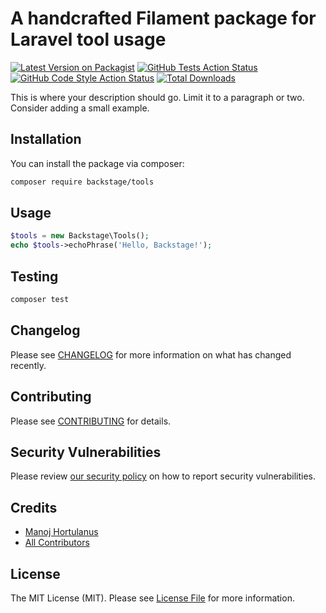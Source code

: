 # A handcrafted Filament package for Laravel tool usage

[![Latest Version on Packagist](https://img.shields.io/packagist/v/backstage/tools.svg?style=flat-square)](https://packagist.org/packages/backstage/tools)
[![GitHub Tests Action Status](https://img.shields.io/github/actions/workflow/status/backstage/tools/run-tests.yml?branch=main&label=tests&style=flat-square)](https://github.com/backstage/tools/actions?query=workflow%3Arun-tests+branch%3Amain)
[![GitHub Code Style Action Status](https://img.shields.io/github/actions/workflow/status/backstage/tools/fix-php-code-styling.yml?branch=main&label=code%20style&style=flat-square)](https://github.com/backstage/tools/actions?query=workflow%3A"Fix+PHP+code+styling"+branch%3Amain)
[![Total Downloads](https://img.shields.io/packagist/dt/backstage/tools.svg?style=flat-square)](https://packagist.org/packages/backstage/tools)



This is where your description should go. Limit it to a paragraph or two. Consider adding a small example.

## Installation

You can install the package via composer:

```bash
composer require backstage/tools
```


## Usage

```php
$tools = new Backstage\Tools();
echo $tools->echoPhrase('Hello, Backstage!');
```

## Testing

```bash
composer test
```

## Changelog

Please see [CHANGELOG](CHANGELOG.md) for more information on what has changed recently.

## Contributing

Please see [CONTRIBUTING](.github/CONTRIBUTING.md) for details.

## Security Vulnerabilities

Please review [our security policy](../../security/policy) on how to report security vulnerabilities.

## Credits

- [Manoj Hortulanus](https://github.com/arduinomaster22)
- [All Contributors](../../contributors)

## License

The MIT License (MIT). Please see [License File](LICENSE.md) for more information.
